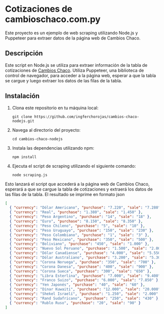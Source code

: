 # Cotizaciones de cambioschaco.com.py

Este proyecto es un ejemplo de web scraping utilizando Node.js y Puppeteer para extraer datos de la página web de Cambios Chaco.

## Descripción

Este script en Node.js se utiliza para extraer información de la tabla de cotizaciones de [Cambios Chaco](https://www.cambioschaco.com.py/). Utiliza Puppeteer, una biblioteca de control de navegador, para acceder a la página web, esperar a que la tabla se cargue y luego extraer los datos de las filas de la tabla.

## Instalación

1. Clona este repositorio en tu máquina local:

   ```shell
   git clone https://github.com/ingferchorojas/cambios-chaco-nodejs.git

2. Navega al directorio del proyecto:

   ```shell
   cd cambios-chaco-nodejs
   ```

3. Instala las dependencias utilizando npm:

   ```shell
   npm install
   ```

4. Ejecuta el script de scraping utilizando el siguiente comando:

   ```shell
   node scraping.js
   ```

Esto lanzará el script que accederá a la página web de Cambios Chaco, esperará a que se cargue la tabla de cotizaciones y extraerá los datos de las filas de la tabla. El resultado se imprime en formato json

```json
[
  { "currency": "Dólar Americano", "purchase": "7.220", "sale": "7.280" },
  { "currency": "Real", "purchase": "1.380", "sale": "1.450" },
  { "currency": "Peso Argentino", "purchase": "14", "sale": "18" },
  { "currency": "Euro", "purchase": "8.150", "sale": "8.350" },
  { "currency": "Peso Chileno", "purchase": "5", "sale": "10" },
  { "currency": "Peso Uruguayo", "purchase": "150", "sale": "230" },
  { "currency": "Peso Colombiano", "purchase": "1", "sale": "3" },
  { "currency": "Peso Mexicano", "purchase": "350", "sale": "500" },
  { "currency": "Boliviano", "purchase": "450", "sale": "1.000" },
  { "currency": "Nuevo Sol Peruano", "purchase": "1.500", "sale": "2.000" },
  { "currency": "Dólar Canadiense", "purchase": "4.000", "sale": "5.550" },
  { "currency": "Dólar Australiano", "purchase": "3.200", "sale": "5.300" },
  { "currency": "Corona Noruega", "purchase": "350", "sale": "700" },
  { "currency": "Corona Danesa", "purchase": "400", "sale": "900" },
  { "currency": "Corona Sueca", "purchase": "300", "sale": "650" },
  { "currency": "Libra Esterlina", "purchase": "7.000", "sale": "9.400" },
  { "currency": "Franco Suizo", "purchase": "6.000", "sale": "7.850" },
  { "currency": "Yen Japonés", "purchase": "40", "sale": "60" },
  { "currency": "Dinar Kuwaiti", "purchase": "12.000", "sale": "20.000" },
  { "currency": "Shekel Israelí", "purchase": "1.250", "sale": "2.000" },
  { "currency": "Rand Sudafricano", "purchase": "250", "sale": "430" },
  { "currency": "Rublo Ruso", "purchase": "20", "sale": "90" }
]
```


